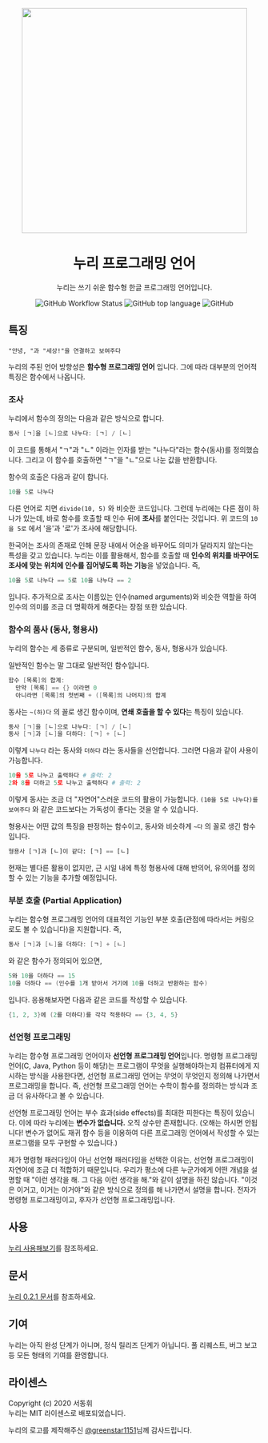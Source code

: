 <p align="center">
  <img src="https://user-images.githubusercontent.com/39073901/91651251-69a37b80-eac5-11ea-947d-1af88e89e035.png" width="450"/>
</p>

<h1 align="center">누리 프로그래밍 언어</h1>

<p align="center">
  누리는 쓰기 쉬운 함수형 한글 프로그래밍 언어입니다.
</p>

<p align="center">
    <img alt="GitHub Workflow Status" src="https://img.shields.io/github/workflow/status/suhdonghwi/nuri/nuri%20&%20haneul%20build%20release%20files?style=flat"> <img alt="GitHub top language" src="https://img.shields.io/github/languages/top/suhdonghwi/nuri?style=flat"> <img alt="GitHub" src="https://img.shields.io/github/license/suhdonghwi/nuri?style=flat">
</p>


## 특징

```
"안녕, "과 "세상!"을 연결하고 보여주다
```

누리의 주된 언어 방향성은 **함수형 프로그래밍 언어** 입니다. 그에 따라 대부분의 언어적 특징은 함수에서 나옵니다.

### 조사

누리에서 함수의 정의는 다음과 같은 방식으로 합니다.

```lua
동사 [ㄱ]을 [ㄴ]으로 나누다: [ㄱ] / [ㄴ]
```

이 코드를 통해서 "ㄱ"과 "ㄴ" 이라는 인자를 받는 "나누다"라는 함수(동사)를 정의했습니다. 그리고 이 함수를 호출하면 "ㄱ"을 "ㄴ"으로 나눈 값을 반환합니다.

함수의 호출은 다음과 같이 합니다.

```lua
10을 5로 나누다
```

다른 언어로 치면 `divide(10, 5)` 와 비슷한 코드입니다. 그런데 누리에는 다른 점이 하나가 있는데, 바로 함수를 호출할 때 인수 뒤에 **조사**를 붙인다는 것입니다. 위 코드의 `10을 5로` 에서 '을'과 '로'가 조사에 해당합니다.

한국어는 조사의 존재로 인해 문장 내에서 어순을 바꾸어도 의미가 달라지지 않는다는 특성을 갖고 있습니다. 누리는 이를 활용해서, 함수를 호출할 때 **인수의 위치를 바꾸어도 조사에 맞는 위치에 인수를 집어넣도록 하는 기능**을 넣었습니다. 즉,

```lua
10을 5로 나누다 == 5로 10을 나누다 == 2
```

입니다. 추가적으로 조사는 이름있는 인수(named arguments)와 비슷한 역할을 하여 인수의 의미를 조금 더 명확하게 해준다는 장점 또한 있습니다.

### 함수의 품사 (동사, 형용사)

누리의 함수는 세 종류로 구분되며, 일반적인 함수, 동사, 형용사가 있습니다. 

일반적인 함수는 말 그대로 일반적인 함수입니다.

```lua
함수 [목록]의 합계:
  만약 [목록] == {} 이라면 0
  아니라면 [목록]의 첫번째 + ([목록]의 나머지)의 합계
```

동사는 `~(하)다` 의 꼴로 생긴 함수이며, **연쇄 호출을 할 수 있다**는 특징이 있습니다.

```lua
동사 [ㄱ]을 [ㄴ]으로 나누다: [ㄱ] / [ㄴ]
동사 [ㄱ]과 [ㄴ]을 더하다: [ㄱ] + [ㄴ]
```

이렇게 `나누다` 라는 동사와 `더하다` 라는 동사들을 선언합니다. 그러면 다음과 같이 사용이 가능합니다.

```python
10을 5로 나누고 출력하다 # 출력: 2
2와 8을 더하고 5로 나누고 출력하다 # 출력: 2
```

이렇게 동사는 조금 더 "자연어"스러운 코드의 활용이 가능합니다. `(10을 5로 나누다)를 보여주다` 와 같은 코드보다는 가독성이 좋다는 것을 알 수 있습니다.

형용사는 어떤 값의 특징을 판정하는 함수이고, 동사와 비슷하게 `~다` 의 꼴로 생긴 함수입니다.

```python
형용사 [ㄱ]과 [ㄴ]이 같다: [ㄱ] == [ㄴ]
```

현재는 별다른 활용이 없지만, 근 시일 내에 특정 형용사에 대해 반의어, 유의어를 정의할 수 있는 기능을 추가할 예정입니다.

### 부분 호출 (Partial Application)

누리는 함수형 프로그래밍 언어의 대표적인 기능인 부분 호출(관점에 따라서는 커링으로도 볼 수 있습니다)을 지원합니다. 즉,

```lua
동사 [ㄱ]과 [ㄴ]을 더하다: [ㄱ] + [ㄴ]
```

와 같은 함수가 정의되어 있으면,

```lua
5와 10을 더하다 == 15
10을 더하다 == (인수를 1개 받아서 거기에 10을 더하고 반환하는 함수)
```

입니다. 응용해보자면 다음과 같은 코드를 작성할 수 있습니다.

```lua
{1, 2, 3}에 (2를 더하다)를 각각 적용하다 == {3, 4, 5}
```

### 선언형 프로그래밍

누리는 함수형 프로그래밍 언어이자 **선언형 프로그래밍 언어**입니다. 명령형 프로그래밍 언어(C, Java, Python 등이 해당)는 프로그램이 무엇을 실행해야하는지 컴퓨터에게 지시하는 방식을 사용한다면, 선언형 프로그래밍 언어는   무엇이 무엇인지 정의해 나가면서 프로그래밍을 합니다. 즉, 선언형 프로그래밍 언어는 수학이 함수를 정의하는 방식과 조금 더 유사하다고 볼 수 있습니다.

선언형 프로그래밍 언어는 부수 효과(side effects)를 최대한 피한다는 특징이 있습니다. 이에 따라 누리에는 **변수가 없습니다.** 오직 상수만 존재합니다. (오해는 하시면 안됩니다! 변수가 없어도 재귀 함수 등을 이용하여 다른 프로그래밍 언어에서 작성할 수 있는 프로그램을 모두 구현할 수 있습니다.)

제가 명령형 패러다임이 아닌 선언형 패러다임을 선택한 이유는, 선언형 프로그래밍이 자연어에 조금 더 적합하기 때문입니다. 우리가 평소에 다른 누군가에게 어떤 개념을 설명할 때 "이런 생각을 해. 그 다음 이런 생각을 해."와 같이 설명을 하진 않습니다. "이것은 이거고, 이거는 이거야"와 같은 방식으로 정의를 해 나가면서 설명을 합니다. 전자가 명령형 프로그래밍이고, 후자가 선언형 프로그래밍입니다.

## 사용

[누리 사용해보기](USAGE.md)를 참조하세요.

## 문서

[누리 0.2.1 문서](docs/README.md)를 참조하세요.

## 기여

누리는 아직 완성 단계가 아니며, 정식 릴리즈 단계가 아닙니다. 풀 리퀘스트, 버그 보고 등 모든 형태의 기여를 환영합니다.

## 라이센스

Copyright (c) 2020 서동휘<br>
누리는 MIT 라이센스로 배포되었습니다.

누리의 로고를 제작해주신 [@greenstar1151](https://github.com/greenstar1151)님께 감사드립니다.
